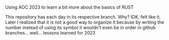 Using AOC 2023 to learn a bit more about the basics of RUST

This repository has each day in its respective branch. Why? IDK, felt like it.
Later I realized that it is not a good way to organize it because by writing the number 
instead of using its symbol it wouldn't even be in order in github branches... well... lessons learned for 2023